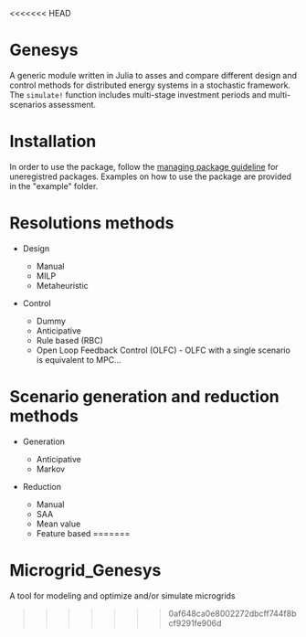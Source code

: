 <<<<<<< HEAD
# Genesys

A generic module written in Julia to asses and compare different design and control methods for distributed energy systems in a stochastic framework. The `simulate!` function includes multi-stage investment periods and multi-scenarios assessment.  

# Installation
In order to use the package, follow the [managing package guideline](https://julialang.github.io/Pkg.jl/v1/managing-packages/) for uneregistred packages. Examples on how to use the package are provided in the "example" folder. 

# Resolutions methods
- Design
  - Manual
  - MILP 
  - Metaheuristic
 
- Control
  - Dummy
  - Anticipative
  - Rule based (RBC)
  - Open Loop Feedback Control (OLFC) - OLFC with a single scenario is equivalent to MPC...
 
 # Scenario generation and reduction methods
- Generation  
  - Anticipative
  - Markov

- Reduction
  - Manual
  - SAA
  - Mean value
  - Feature based
=======
# Microgrid_Genesys
A tool for modeling and  optimize and/or simulate microgrids
>>>>>>> 0af648ca0e8002272dbcff744f8bcf9291fe906d
